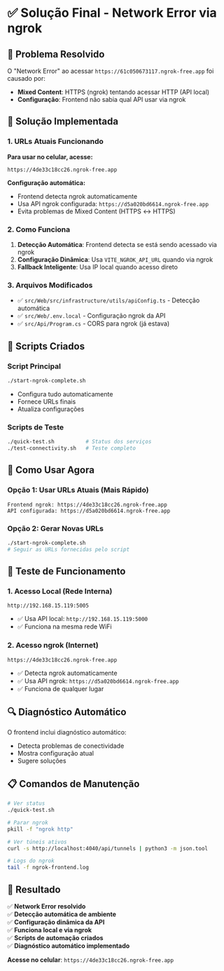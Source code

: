# ✅ Solução Final - Network Error via ngrok

## 🎯 Problema Resolvido

O "Network Error" ao acessar `https://61c050673117.ngrok-free.app` foi causado por:
- **Mixed Content**: HTTPS (ngrok) tentando acessar HTTP (API local)
- **Configuração**: Frontend não sabia qual API usar via ngrok

## 🚀 Solução Implementada

### 1. URLs Atuais Funcionando

**Para usar no celular, acesse:**
```
https://4de33c18cc26.ngrok-free.app
```

**Configuração automática:**
- Frontend detecta ngrok automaticamente
- Usa API ngrok configurada: `https://d5a020bd6614.ngrok-free.app`
- Evita problemas de Mixed Content (HTTPS ↔ HTTPS)

### 2. Como Funciona

1. **Detecção Automática**: Frontend detecta se está sendo acessado via ngrok
2. **Configuração Dinâmica**: Usa `VITE_NGROK_API_URL` quando via ngrok
3. **Fallback Inteligente**: Usa IP local quando acesso direto

### 3. Arquivos Modificados

- ✅ `src/Web/src/infrastructure/utils/apiConfig.ts` - Detecção automática
- ✅ `src/Web/.env.local` - Configuração ngrok da API
- ✅ `src/Api/Program.cs` - CORS para ngrok (já estava)

## 🔧 Scripts Criados

### Script Principal
```bash
./start-ngrok-complete.sh
```
- Configura tudo automaticamente
- Fornece URLs finais
- Atualiza configurações

### Scripts de Teste
```bash
./quick-test.sh          # Status dos serviços
./test-connectivity.sh   # Teste completo
```

## 📱 Como Usar Agora

### Opção 1: Usar URLs Atuais (Mais Rápido)
```
Frontend ngrok: https://4de33c18cc26.ngrok-free.app
API configurada: https://d5a020bd6614.ngrok-free.app
```

### Opção 2: Gerar Novas URLs
```bash
./start-ngrok-complete.sh
# Seguir as URLs fornecidas pelo script
```

## 🧪 Teste de Funcionamento

### 1. Acesso Local (Rede Interna)
```
http://192.168.15.119:5005
```
- ✅ Usa API local: `http://192.168.15.119:5000`
- ✅ Funciona na mesma rede WiFi

### 2. Acesso ngrok (Internet)
```
https://4de33c18cc26.ngrok-free.app
```
- ✅ Detecta ngrok automaticamente
- ✅ Usa API ngrok: `https://d5a020bd6614.ngrok-free.app`
- ✅ Funciona de qualquer lugar

## 🔍 Diagnóstico Automático

O frontend inclui diagnóstico automático:
- Detecta problemas de conectividade
- Mostra configuração atual
- Sugere soluções

## 📋 Comandos de Manutenção

```bash
# Ver status
./quick-test.sh

# Parar ngrok
pkill -f "ngrok http"

# Ver túneis ativos
curl -s http://localhost:4040/api/tunnels | python3 -m json.tool

# Logs do ngrok
tail -f ngrok-frontend.log
```

## 🎉 Resultado

✅ **Network Error resolvido**  
✅ **Detecção automática de ambiente**  
✅ **Configuração dinâmica da API**  
✅ **Funciona local e via ngrok**  
✅ **Scripts de automação criados**  
✅ **Diagnóstico automático implementado**  

**Acesse no celular**: `https://4de33c18cc26.ngrok-free.app`